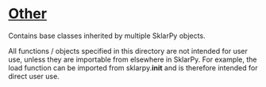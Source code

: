 # <u> Other </u>

Contains base classes inherited by multiple SklarPy objects.

All functions / objects specified in this directory are not intended for user 
use, unless they are importable from elsewhere in SklarPy. 
For example, the load function can be imported from sklarpy.__init__ 
and is therefore intended for direct user use.
